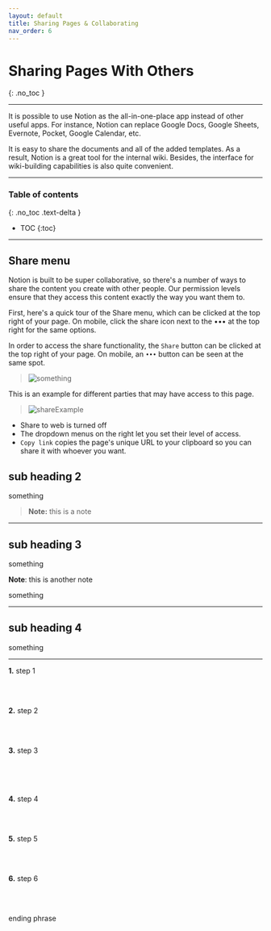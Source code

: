 ```yaml
---
layout: default
title: Sharing Pages & Collaborating
nav_order: 6
---
```


# Sharing Pages With Others
{: .no_toc }

---

It is possible to use Notion as the all-in-one-place app instead of other useful apps. For instance, Notion can replace Google Docs, Google Sheets, Evernote, Pocket, Google Calendar, etc.

It is easy to share the documents and all of the added templates. As a result, Notion is a great tool for the internal wiki. Besides, the interface for wiki-building capabilities is also quite convenient.

---

### Table of contents
{: .no_toc .text-delta }
* TOC
{:toc}

---

## Share menu

Notion is built to be super collaborative, so there's a number of ways to share the content you create with other people. Our permission levels ensure that they access this content exactly the way you want them to.

First, here's a quick tour of the Share menu, which can be clicked at the top right of your page. On mobile, click the share icon next to the ••• at the top right for the same options.



In order to access the share functionality, the `Share` button can be clicked at the top right of your page. On mobile, an `•••` button can be seen at the same spot.
>![something](https://github.com/ws111994/lost-ark-studio/blob/gh-pages/docs/images/task3/share.png?raw=true "something")

This is an example for different parties that may have access to this page. 
>![shareExample](https://github.com/ws111994/lost-ark-studio/blob/gh-pages/docs/images/task3/shareExample.png?raw=true "shareExample")
- Share to web is turned off
- The dropdown menus on the right let you set their level of access.
- `Copy link` copies the page's unique URL to your clipboard so you can share it with whoever you want. 


## sub heading 2

something
> **Note:** this is a note

---

## sub heading 3

something

**Note**: this is another note

something

---

## sub heading 4

something

---

**1.** step 1


<br />
<br />

**2.** step 2




<br />
<br />

**3.** step 3



<br />



<br />
<br />

**4.** step 4


<br />
<br />

**5.** step 5


<br />
<br />

**6.** step 6



<br />
<br />

ending phrase


